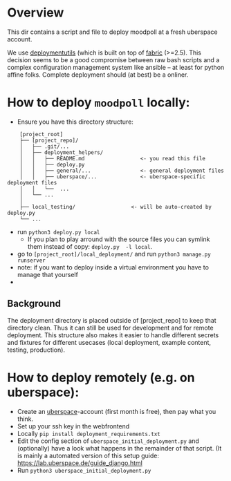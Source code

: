# Overview

This dir contains a script and file to deploy moodpoll at a fresh uberspace account.

We use [deploymentutils](https://codeberg.org/cknoll/deploymentutils) (which is built on top of  [fabric](https://www.fabfile.org/) (>=2.5). This decision seems to be a good compromise between raw bash scripts and a complex configuration management system like ansible – at least for python affine folks.
Complete deployment should (at best) be a onliner.

# How to deploy `moodpoll` locally:

- Ensure you have this directory structure:

```
    [project_root]
    ├── [project_repo]/
    │   ├── .git/...
    │   ├── deployment_helpers/
    │   │   ├── README.md                  <- you read this file
    │   │   ├── deploy.py
    │   │   ├── general/...                <- general deployment files
    │   │   ├── uberspace/...              <- uberspace-specific deployment files
    │   │   └──  ...
    │   └── ...
    │
    ├── local_testing/                  <- will be auto-created by deploy.py
    └── ...
```

- run `python3 deploy.py local`
    - If you plan to play arround with the source files you can symlink them instead of copy: `deploy.py  -l local`.
- go to `[project_root]/local_deployment/` and run `python3 manage.py runserver`
- note: if you want to deploy inside a virtual environment you have to manage that yourself
-

## Background

The deployment directory is placed outside of \[project_repo\] to keep that directory clean. Thus it can still be used for development and for remote deployment. This structure also makes it easier to handle different secrets and fixtures for different usecases (local deployment, example content, testing, production).


# How to deploy remotely (e.g. on uberspace):

- Create an [uberspace](https://uberspace.de)-account (first month is free), then pay what you think.
- Set up your ssh key in the webfrontend
- Locally `pip install deployment_requirements.txt`
- Edit the config section of `uberspace_initial_deployment.py` and (optionally) have a look what happens in the remainder of that script.
(It is mainly a automated version of this setup guide: <https://lab.uberspace.de/guide_django.html>
- Run `python3 uberspace_initial_deployment.py`



